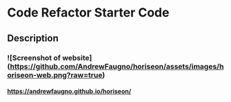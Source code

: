 # Code Refactor Starter Code

## Description 

### ![Screenshot of website] (https://github.com/AndrewFaugno/horiseon/assets/images/horiseon-web.png?raw=true) 

#### https://andrewfaugno.github.io/horiseon/







<!-- Repository contains quality README file with description, screenshot, and link to deployed application. -->

<!-- w3c validator website  -->
